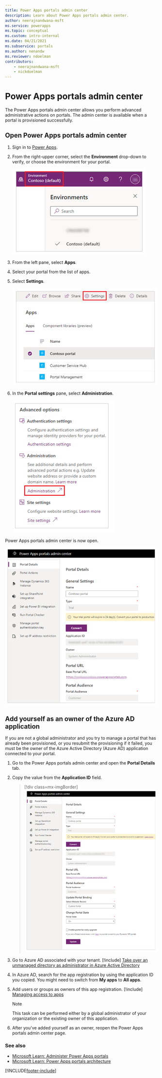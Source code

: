 ```yaml
---
title: Power Apps portals admin center
description: Learn about Power Apps portals admin center.
author: neerajnandwana-msft
ms.service: powerapps
ms.topic: conceptual
ms.custom: intro-internal
ms.date: 04/21/2021
ms.subservice: portals
ms.author: nenandw
ms.reviewer: ndoelman
contributors:
    - neerajnandwana-msft
    - nickdoelman
---
```


# Power Apps portals admin center

The Power Apps portals admin center allows you perform advanced administrative actions on portals. The admin center is available when a portal is provisioned successfully.

## Open Power Apps portals admin center

1. Sign in to [Power Apps](https://make.powerapps.com). 

1. From the right-upper corner, select the **Environment** drop-down to verify, or choose the environment for your portal.

    ![Choose environment.](media/admin-overview/select-environment.png "Portal settings option")

1. From the left pane, select **Apps**.

1. Select your portal from the list of apps.

1. Select **Settings**.

    ![Portal settings.](media/admin-overview/settings.png "Portal settings")

1. In the **Portal settings** pane, select **Administration**.

    ![Portal administration.](media/admin-overview/administration.png "Portal administration")

Power Apps portals admin center is now open.

![Power Apps portals admin center.](media/admin-overview/admin-center.png "Power Apps portals admin center")

## Add yourself as an owner of the Azure AD application

If you are not a global administrator and you try to manage a portal that has already been provisioned, or you resubmit the provisioning if it failed, you must be the owner of the Azure Active Directory (Azure AD) application connected to your portal.

1. Go to the Power Apps portals admin center and open the **Portal Details** tab.

2. Copy the value from the **Application ID** field.

    > [!div class=mx-imgBorder]
    > ![Portal Details tab.](../media/portal-details-admin.png "Portal Details tab")

3. Go to Azure AD associated with your tenant. [!include[](../../../includes/proc-more-information.md)] [Take over an unmanaged directory as administrator in Azure Active Directory](/azure/active-directory/active-directory-manage-o365-subscription)

4. In Azure AD, search for the app registration by using the application ID you copied. You might need to switch from **My apps** to **All apps**.

5. Add users or groups as owners of this app registration. [!include[](../../../includes/proc-more-information.md)] [Managing access to apps](/azure/active-directory/active-directory-managing-access-to-apps)

    > [!Note]
    > This task can be performed either by a global administrator of your organization or the existing owner of this application.

6. After you've added yourself as an owner, reopen the Power Apps portals admin center page.

### See also

- [Microsoft Learn: Administer Power Apps portals](/learn/paths/administer-portals/)
- [Microsoft Learn: Power Apps portals architecture](/learn/modules/portals-architecture)


[!INCLUDE[footer-include](../../../includes/footer-banner.md)]